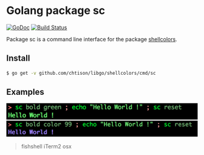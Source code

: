 # Golang package sc

[![GoDoc](https://godoc.org/github.com/chtison/libgo/shellcolors/cmd/sc?status.svg)](https://godoc.org/github.com/chtison/libgo/shellcolors/cmd/sc)
[![Build Status](https://travis-ci.org/chtison/libgo.svg?branch=master)](https://travis-ci.org/chtison/libgo)

Package sc is a command line interface for the package [shellcolors](../..).

## Install

```sh
$ go get -v github.com/chtison/libgo/shellcolors/cmd/sc
```

## Examples

![output1](output1.png)
![output2](output2.png)
> fishshell iTerm2 osx
